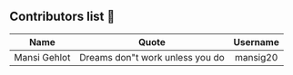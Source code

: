 ## Contributors list 📝

| Name | Quote | Username |
|:------:|:--------:|:---------:|
Mansi Gehlot| Dreams don"t work unless you do | mansig20
